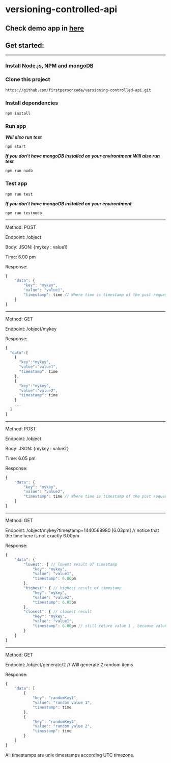 # versioning-controlled-api
## Check demo app in [here](https://evening-spire-77211.herokuapp.com/)
## Get started:

------

### Install [Node.js](https://nodejs.org/en/download/), NPM and [mongoDB](https://docs.mongodb.com/manual/installation/)
### Clone this project
```shell
https://github.com/firstpersoncode/versioning-controlled-api.git
```
### Install dependencies
```shell
npm install
```
### Run app
***Will also run test***
```shell
npm start
```
***If you don't have mongoDB installed on your environtment***
***Will also run test***
```shell
npm run nodb
```
### Test app
```shell
npm run test
```
***If you don't have mongoDB installed on your environtment***
```shell
npm run testnodb
```

------

Method: POST

Endpoint: /object

Body: JSON: {mykey : value1}

Time: 6.00 pm

Response: 
```javascript
{
    "data": {
        "key": "mykey",
        "value": "value1",
        "timestamp": time // Where time is timestamp of the post request (6.00pm) .
    }
}
```

------

Method: GET 

Endpoint: /object/mykey

Response:
```javascript
{
  "data":[
    {
      "key":"mykey",
      "value":"value1",
      "timestamp": time
    },
    {
      "key":"mykey",
      "value":"value2",
      "timestamp": time
    }
    ...
  ]
}
```

------

Method: POST

Endpoint: /object

Body: JSON: {mykey : value2}

Time: 6.05 pm

Response:
```javascript
{
    "data": {
        "key": "mykey",
        "value": "value2",
        "timestamp": time // Where time is timestamp of the post request (6.05pm) .
    }
}
```

------

Method: GET 

Endpoint: /object/mykey?timestamp=1440568980 [6.03pm] // notice that the time here is not exactly 6.00pm

Response: 
```javascript
{
    "data": {
        "lowest": { // lowest result of timestamp
            "key": "mykey",
            "value": "value1",
            "timestamp": 6.00pm
        },
        "highest": { // highest result of timestamp
            "key": "mykey",
            "value": "value2",
            "timestamp": 6.05pm
        },
        "closest": { // closest result
            "key": "mykey",
            "value": "value1",
            "timestamp": 6.00pm // still return value 1 , because value 2 was only added at 6.05pm
        }
    }
} 
```


------

Method: GET 

Endpoint: /object/generate/2 // Will generate 2 random items

Response: 
```javascript
{
    "data": [
        {
            "key": "randomKey1",
            "value": "random value 1",
            "timestamp": time
        },
        {
            "key": "randomKey2",
            "value": "random value 2",
            "timestamp": time
        }
    ]
}
```


All timestamps are unix timestamps according UTC timezone.
